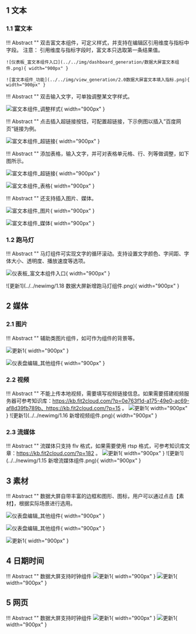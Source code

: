 ## 1 文本
### 1.1 富文本

!!! Abstract ""
	双击富文本组件，可定义样式，并支持在编辑区引用维度与指标中字段。
	注意： 引用维度与指标字段时，富文本只选取第一条结果值。

	![仪表板_富文本组件入口](../../img/dashboard_generation/数据大屏富文本组件.png){ width="900px" }

	![富文本组件_功能](../../img/view_generation/2.0数据大屏富文本填入指标.png){ width="900px" }

!!! Abstract ""
	双击输入文字，可单独调整某文字样式。

![富文本组件_调整样式](../../img/view_generation/2.0数据大屏文本样式调整.png){ width="900px" }

!!! Abstract ""
	点击插入超链接按钮，可配置超链接，下示例图以插入”百度网页“链接为例。

![富文本组件_超链接](../../img/view_generation/2.0数据大屏设置超链接.png){ width="900px" }

!!! Abstract ""
	添加表格，输入文字，并可对表格单元格、行、列等做调整，如下图所示。

![富文本组件_超链接](../../img/view_generation/2.0数据大屏添加表格.png){ width="900px" }

![富文本组件_表格](../../img/view_generation/2.0数据大屏表格效果.png){ width="900px" }

!!! Abstract ""
	还支持插入图片、媒体。

![富文本组件_图片](../../img/view_generation/2.0数据大屏插入图片.png){ width="900px" }

![富文本组件_媒体](../../img/view_generation/2.0数据大屏插入媒体.png){ width="900px" }

### 1.2 跑马灯

!!! Abstract ""
	马灯组件可实现文字的循环滚动。支持设置文字颜色、字间距、字体大小、透明度、播放速度等选项。

![仪表板_富文本组件入口](../../img/dashboard_generation/数据大屏跑马灯组件.png){ width="900px" }

![更新1](../../newimg/1.18 数据大屏新增跑马灯组件.png){ width="900px" }


## 2 媒体
### 2.1 图片
!!! Abstract ""
	辅助类图片组件，如可作为组件的背景等。

![更新1](../../newimg/数据大屏图片组件.png){ width="900px" }

![仪表盘编辑_其他组件](../../img/view_generation/2.0数据大屏添加图片.png){ width="900px" }

### 2.2 视频
!!! Abstract ""
	不能上传本地视频，需要填写视频链接信息。如果需要搭建视频服务器可参考知识库：https://kb.fit2cloud.com/?p=0e763f1d-a175-49e0-ac69-af8d39fb789b、https://kb.fit2cloud.com/?p=15 。
![更新1](../../newimg/数据大屏视频组件.png){ width="900px" }
![更新1](../../newimg/1.16 新增视频组件.png){ width="900px" }

### 2.3 流媒体
!!! Abstract ""
	流媒体只支持 flv 格式，如果需要使用 rtsp 格式，可参考知识库文章：https://kb.fit2cloud.com/?p=182 。
![更新1](../../newimg/数据大屏流媒体组件.png){ width="900px" }
![更新1](../../newimg/1.15 新增流媒体组件.png){ width="900px" }


## 3 素材

!!! Abstract ""
	数据大屏自带丰富的边框和图形、图标，用户可以通过点击【素材】，根据实际场景进行选用。

![仪表盘编辑_其他组件](../../img/view_generation/2.0数据大屏素材添加边框.png){ width="900px" }

![仪表盘编辑_其他组件](../../img/view_generation/2.0数据大屏图标.png){ width="900px" }

![更新1](../../newimg/更新v2-4-0-4.PNG){ width="900px" }

## 4 日期时间

!!! Abstract ""
	数据大屏支持时钟组件
![更新1](../../newimg/数据大屏时间组件.png){ width="900px" }
![更新1](../../newimg/数据大屏时间显示.png){ width="900px" }

## 5 网页

!!! Abstract ""
	数据大屏支持时钟组件
![更新1](../../newimg/数据大屏网页组件.png){ width="900px" }
![更新1](../../newimg/数据大屏网页填入.png){ width="900px" }





